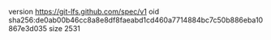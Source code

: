 version https://git-lfs.github.com/spec/v1
oid sha256:de0ab00b46cc8a8e8df8faeabd1cd460a7714884bc7c50b886eba10867e3d035
size 2531

